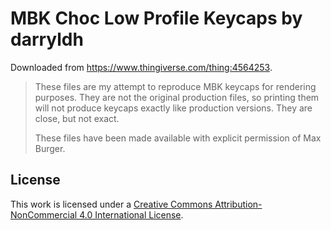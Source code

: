 # MBK Choc Low Profile Keycaps by darryldh

Downloaded from <https://www.thingiverse.com/thing:4564253>.

> These files are my attempt to reproduce MBK keycaps for rendering purposes. They are not the original production files, so printing them will not produce keycaps exactly like production versions. They are close, but not exact.
>
> These files have been made available with explicit permission of Max Burger.

## License

This work is licensed under a [Creative Commons Attribution-NonCommercial 4.0 International License](http://creativecommons.org/licenses/by-nc/4.0/).
